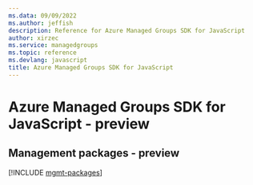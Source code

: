 ```yaml
---
ms.data: 09/09/2022
ms.author: jeffish
description: Reference for Azure Managed Groups SDK for JavaScript
author: xirzec
ms.service: managedgroups
ms.topic: reference
ms.devlang: javascript
title: Azure Managed Groups SDK for JavaScript
---
```

# Azure Managed Groups SDK for JavaScript - preview

## Management packages - preview
[!INCLUDE [mgmt-packages](managed-groups-mgmt-index.md)]